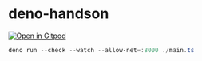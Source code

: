 # deno-handson

[![Open in Gitpod](https://gitpod.io/button/open-in-gitpod.svg)](https://gitpod.io/#https://github.com/narumincho/deno-handson)

```ps1
deno run --check --watch --allow-net=:8000 ./main.ts
```
